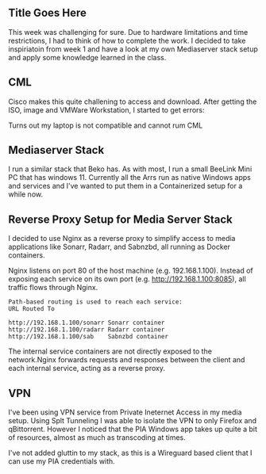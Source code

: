 ## Title Goes Here 

This week was challenging for sure. Due to hardware limitations and time restrictions, I had to think of how to complete the work. I decided to take inspiriatoin from week 1 and have a look at my own Mediaserver stack setup and apply some knowledge learned in the class. 

## CML

Cisco makes this quite challening to access and download. After getting the ISO, image and VMWare Workstation, I started to get errors:

Turns out my laptop is not compatible and cannot rum CML

## Mediaserver Stack

I run a similar stack that Beko has. As with most, I run a small BeeLink Mini PC that has windows 11. Currently all the Arrs run as native Windows apps and services and I've wanted to put them in a Containerized setup for a while now.

## Reverse Proxy Setup for Media Server Stack

I decided to use Nginx as a reverse proxy to simplify access to media applications like Sonarr, Radarr, and Sabnzbd, all running as Docker containers.

Nginx listens on port 80 of the host machine (e.g. 192.168.1.100). Instead of exposing each service on its own port (e.g. http://192.168.1.100:8085), all traffic flows through Nginx.

    Path-based routing is used to reach each service:
    URL	Routed To

    http://192.168.1.100/sonarr	Sonarr container
    http://192.168.1.100/radarr	Radarr container
    http://192.168.1.100/sab	Sabnzbd container

The internal service containers are not directly exposed to the network.Nginx forwards requests and responses between the client and each internal service, acting as a reverse proxy.

## VPN

I've been using VPN service from Private Ineternet Access in my media setup. Using Splt Tunneling I was able to isolate the VPN to only Firefox and qBittorrent. However I noticed that the PIA Windows app takes up quite a bit of resources, almost as much as transcoding at times. 

I've not added gluttin to my stack, as this is a Wireguard based client that I can use my PIA credentials with. 
